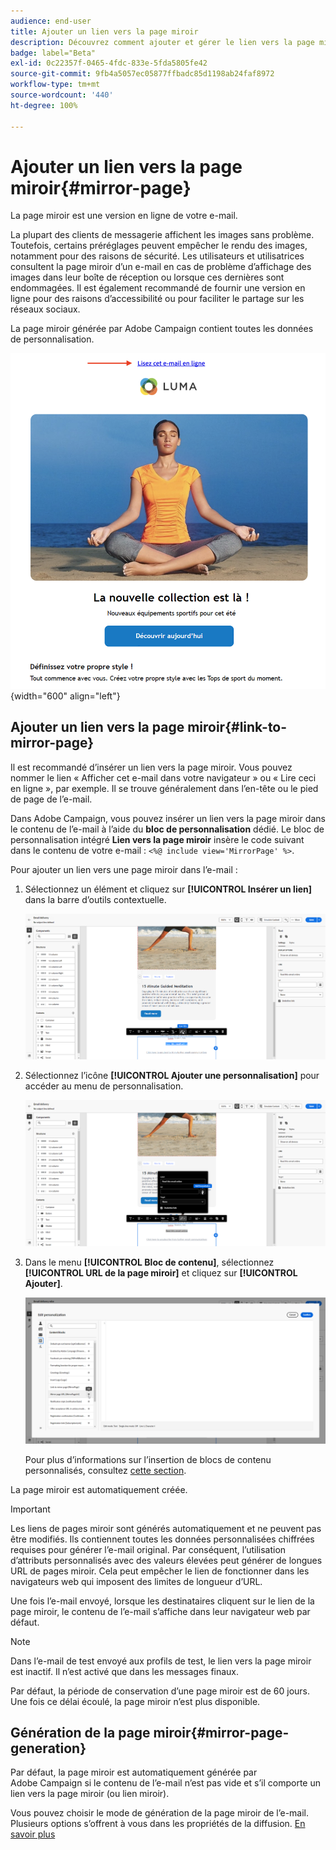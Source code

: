 ```yaml
---
audience: end-user
title: Ajouter un lien vers la page miroir
description: Découvrez comment ajouter et gérer le lien vers la page miroir.
badge: label="Beta"
exl-id: 0c22357f-0465-4fdc-833e-5fda5805fe42
source-git-commit: 9fb4a5057ec05877ffbadc85d1198ab24faf8972
workflow-type: tm+mt
source-wordcount: '440'
ht-degree: 100%

---
```


# Ajouter un lien vers la page miroir{#mirror-page}

La page miroir est une version en ligne de votre e-mail.

La plupart des clients de messagerie affichent les images sans problème. Toutefois, certains préréglages peuvent empêcher le rendu des images, notamment pour des raisons de sécurité. Les utilisateurs et utilisatrices consultent la page miroir d’un e-mail en cas de problème d’affichage des images dans leur boîte de réception ou lorsque ces dernières sont endommagées. Il est également recommandé de fournir une version en ligne pour des raisons d’accessibilité ou pour faciliter le partage sur les réseaux sociaux.

La page miroir générée par Adobe Campaign contient toutes les données de personnalisation.

![exemple de lien miroir](assets/mirror-page-link.png){width="600" align="left"}

## Ajouter un lien vers la page miroir{#link-to-mirror-page}

Il est recommandé d’insérer un lien vers la page miroir. Vous pouvez nommer le lien « Afficher cet e-mail dans votre navigateur » ou « Lire ceci en ligne », par exemple. Il se trouve généralement dans l’en-tête ou le pied de page de l’e-mail.

Dans Adobe Campaign, vous pouvez insérer un lien vers la page miroir dans le contenu de l’e-mail à l’aide du **bloc de personnalisation** dédié. Le bloc de personnalisation intégré **Lien vers la page miroir** insère le code suivant dans le contenu de votre e-mail : `<%@ include view='MirrorPage' %>`.

Pour ajouter un lien vers une page miroir dans l’e-mail :

1. Sélectionnez un élément et cliquez sur **[!UICONTROL Insérer un lien]** dans la barre d’outils contextuelle.

   ![](assets/message-tracking-mirror-page.png)

1. Sélectionnez l’icône **[!UICONTROL Ajouter une personnalisation]** pour accéder au menu de personnalisation.

   ![](assets/message-tracking-mirror-page_2.png)

1. Dans le menu **[!UICONTROL Bloc de contenu]**, sélectionnez **[!UICONTROL URL de la page miroir]** et cliquez sur **[!UICONTROL Ajouter]**.

   ![](assets/message-tracking-mirror-page_3.png)

   Pour plus d’informations sur l’insertion de blocs de contenu personnalisés, consultez [cette section](../personalization/personalize.md#personalize-emails).

La page miroir est automatiquement créée.

>[!IMPORTANT]
>
>Les liens de pages miroir sont générés automatiquement et ne peuvent pas être modifiés. Ils contiennent toutes les données personnalisées chiffrées requises pour générer l’e-mail original. Par conséquent, l’utilisation d’attributs personnalisés avec des valeurs élevées peut générer de longues URL de pages miroir. Cela peut empêcher le lien de fonctionner dans les navigateurs web qui imposent des limites de longueur d’URL.

Une fois l’e-mail envoyé, lorsque les destinataires cliquent sur le lien de la page miroir, le contenu de l’e-mail s’affiche dans leur navigateur web par défaut.

>[!NOTE]
>
>Dans l’e-mail de test envoyé aux profils de test, le lien vers la page miroir est inactif. Il n’est activé que dans les messages finaux.

Par défaut, la période de conservation d’une page miroir est de 60 jours. Une fois ce délai écoulé, la page miroir n’est plus disponible.


## Génération de la page miroir{#mirror-page-generation}

Par défaut, la page miroir est automatiquement générée par Adobe Campaign si le contenu de l’e-mail n’est pas vide et s’il comporte un lien vers la page miroir (ou lien miroir).

Vous pouvez choisir le mode de génération de la page miroir de l’e-mail. Plusieurs options s’offrent à vous dans les propriétés de la diffusion. [En savoir plus](../advanced-settings/delivery-settings.md#mirror)
